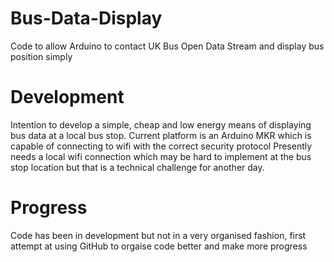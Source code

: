 # Bus-Data-Display
Code to allow Arduino to contact UK Bus Open Data Stream and display bus position simply
# Development
Intention to develop a simple, cheap and low energy means of displaying bus data at a local bus stop.
Current platform is an Arduino MKR which is capable of connecting to wifi with the correct security protocol
Presently needs a local wifi connection which may be hard to implement at the bus stop location but that is a technical challenge for another day.
# Progress
Code has been in development but not in a very organised fashion, first attempt at using GitHub to orgaise code better and make more progress
